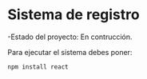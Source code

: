 <h1>Sistema de registro</h1>

-Estado del proyecto: En contrucción.

Para ejecutar el sistema debes poner:

```npm install react```
